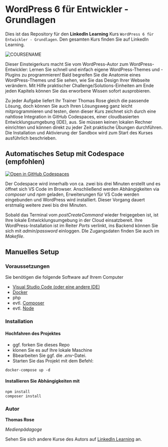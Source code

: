 # WordPress 6 für Entwickler - Grundlagen

Dies ist das Repository für den **LinkedIn Learning** Kurs `WordPress 6 für Entwickler - Grundlagen`. Den gesamten Kurs finden Sie auf LinkedIn Learning.

![COURSENAME][lil-thumbnail-url] 

Dieser Einsteigerkurs macht Sie vom WordPress-Autor zum WordPress-Entwickler: Lernen Sie schnell und einfach eigene WordPress-Themes und -Plugins zu programmieren! Bald begreifen Sie die Anatomie eines WordPress-Themes und Sie sehen, wie Sie das Design Ihrer Webseite verändern. Mit Hilfe praktischer Challenge/Solutions-Einheiten am Ende jeden Kapitels können Sie das erworbene Wissen sofort ausprobieren.

Zu jeder Aufgabe liefert Ihr Trainer Thomas Rose gleich die passende Lösung, doch können Sie auch Ihren Lösungsweg ganz leicht mitprogrammieren und testen, denn dieser Kurs zeichnet sich durch eine nahtlose Integration in GitHub Codespaces, einer cloudbasierten Entwicklungsumgebung (IDE), aus. Sie müssen keinen lokalen Rechner einrichten und können direkt zu jeder Zeit praktische Übungen durchführen. Die Installation und Aktivierung der Sandbox wird zum Start des Kurses ausführlich beschrieben.

## Automatisches Setup mit Codespace (empfohlen)

[![Open in GitHub Codespaces](https://github.com/codespaces/badge.svg)](https://github.com/codespaces/new?hide_repo_select=true&ref=main&repo=564877154&machine=largePremiumLinux&devcontainer_path=.devcontainer%2Fdevcontainer.json&location=WestEurope)

Der Codespace wird innerhalb von ca. zwei bis drei Minuten erstellt und es öffnet sich VS Code im Browser. Anschließend werden Abhängigkeiten via _composer_ und _npm_ geladen, Erweiterungen für VS Code werden eingebunden und WordPress wird installiert. Dieser Vorgang dauert erstmalig weitere zwei bis drei Minuten.

Sobald das Terminal vom _postCreateCommand_ wieder freigegeben ist, ist Ihre lokale Entwicklungsumgebung in der Cloud einsatzbereit. Ihre WordPress-Installation ist im Reiter _Ports_ verlinkt, ins Backend können Sie sich mit _admin_/_password_ einloggen. DIe Zugangsdaten finden Sie auch im _Makefile_.

## Manuelles Setup

### Voraussetzungen
Sie benötigen die folgende Software auf Ihrem Computer
- [Visual Studio Code (oder eine andere IDE)](https://code.visualstudio.com/)
- [Docker](https://docs.docker.com/get-docker/)
- php
- evtl. [Composer](https://getcomposer.org/)
- evtl. [Node](https://nodejs.org)

### Installation
#### Hochfahren des Projektes
- ggf. forken Sie dieses Repo
- klonen Sie es auf Ihre lokale Maschine
- Bbearbeiten Sie ggf. die _.env_-Datei.
- Starten Sie das Projekt mit dem Befehl:
```
docker-compose up -d
```
#### Installieren Sie Abhängigkeiten mit
```
npm install
composer install
```

### Autor

**Thomas Rose**

_Medienpädagoge_

Sehen Sie sich andere Kurse des Autors auf [LinkedIn Learning](https://www.linkedin.com/learning/instructors/thomas-rose) an.

[0]: # (Replace these placeholder URLs with actual course URLs)
[lil-course-url]: https://www.linkedin.com/learning/wordpress-6-fur-entwickler-grundlagen
[lil-thumbnail-url]: https://media.licdn.com/dms/image/C560DAQE3JzKLKNBYVg/learning-public-crop_675_1200/0/1679302210303?e=2147483647&v=beta&t=vGe7_isu_I8-0CtoOimVCD-hwuWIo7lMDpVWZd6BsUc
